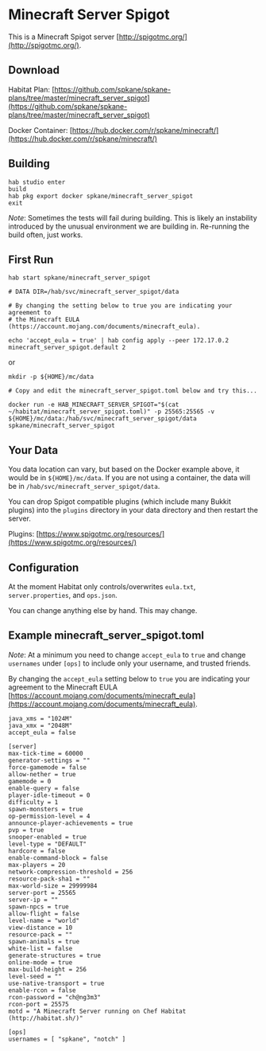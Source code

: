 # Minecraft Server Spigot

This is a Minecraft Spigot server [http://spigotmc.org/](http://spigotmc.org/).

## Download

Habitat Plan: [https://github.com/spkane/spkane-plans/tree/master/minecraft_server_spigot](https://github.com/spkane/spkane-plans/tree/master/minecraft_server_spigot)

Docker Container:
[https://hub.docker.com/r/spkane/minecraft/](https://hub.docker.com/r/spkane/minecraft/)

## Building

```
hab studio enter
build
hab pkg export docker spkane/minecraft_server_spigot
exit
```

*Note*: Sometimes the tests will fail during building. This is likely an instability introduced by the unusual environment we are building in. Re-running the build often, just works.

## First Run

```
hab start spkane/minecraft_server_spigot

# DATA DIR=/hab/svc/minecraft_server_spigot/data

# By changing the setting below to true you are indicating your agreement to
# the Minecraft EULA (https://account.mojang.com/documents/minecraft_eula).

echo 'accept_eula = true' | hab config apply --peer 172.17.0.2 minecraft_server_spigot.default 2
```

or

```
mkdir -p ${HOME}/mc/data

# Copy and edit the minecraft_server_spigot.toml below and try this...

docker run -e HAB_MINECRAFT_SERVER_SPIGOT="$(cat ~/habitat/minecraft_server_spigot.toml)" -p 25565:25565 -v ${HOME}/mc/data:/hab/svc/minecraft_server_spigot/data spkane/minecraft_server_spigot
```

## Your Data

You data location can vary, but based on the Docker example above, it would be in ```${HOME}/mc/data```. If you are not using a container, the data will be in ```/hab/svc/minecraft_server_spigot/data```.

You can drop Spigot compatible plugins (which include many Bukkit plugins) into the ```plugins``` directory in your data directory and then restart the server.

Plugins: [https://www.spigotmc.org/resources/](https://www.spigotmc.org/resources/)

## Configuration

At the moment Habitat only controls/overwrites ```eula.txt```, ```server.properties```, and ```ops.json```.

You can change anything else by hand. This may change.

## Example minecraft_server_spigot.toml

*Note*: At a minimum you need to change ```accept_eula``` to ```true``` and change ```usernames``` under ```[ops]``` to include only your username, and trusted friends.

By changing the ```accept_eula``` setting below to ```true``` you are indicating your agreement to the Minecraft EULA [https://account.mojang.com/documents/minecraft_eula](https://account.mojang.com/documents/minecraft_eula).

```
java_xms = "1024M"
java_xmx = "2048M"
accept_eula = false

[server]
max-tick-time = 60000
generator-settings = ""
force-gamemode = false
allow-nether = true
gamemode = 0
enable-query = false
player-idle-timeout = 0
difficulty = 1
spawn-monsters = true
op-permission-level = 4
announce-player-achievements = true
pvp = true
snooper-enabled = true
level-type = "DEFAULT"
hardcore = false
enable-command-block = false
max-players = 20
network-compression-threshold = 256
resource-pack-sha1 = ""
max-world-size = 29999984
server-port = 25565
server-ip = ""
spawn-npcs = true
allow-flight = false
level-name = "world"
view-distance = 10
resource-pack = ""
spawn-animals = true
white-list = false
generate-structures = true
online-mode = true
max-build-height = 256
level-seed = ""
use-native-transport = true
enable-rcon = false
rcon-password = "ch@ng3m3"
rcon-port = 25575
motd = "A Minecraft Server running on Chef Habitat (http://habitat.sh/)"

[ops]
usernames = [ "spkane", "notch" ]
```

